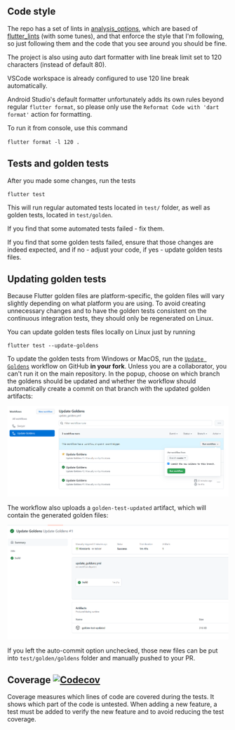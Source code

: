 ## Code style

The repo has a set of lints in [analysis_options](https://github.com/nt4f04uNd/sweyer/blob/master/analysis_options.yaml),
which are based of [flutter_lints](https://pub.dev/packages/flutter_lints) (with some tunes), and
that enforce the style that I'm following, so just following
them and the code that you see around you should be fine.

The project is also using auto dart formatter with line break
limit set to 120 characters (instead of default 80).

VSCode workspace is already configured to use 120 line break automatically.

Android Studio's default formatter unfortunately adds its own rules beyond
regular `flutter format`, so please only use the `Reformat Code with 'dart format'`
action for formatting.

To run it from console, use this command

```flutter format -l 120 .```

## Tests and golden tests

After you made some changes, run the tests

```shell
flutter test
```

This will run regular automated tests located in `test/` folder,
as well as golden tests, located in `test/golden`.

If you find that some automated tests failed - fix them.

If you find that some golden tests failed, ensure that those changes
are indeed expected, and if no - adjust your code, if yes - update
golden tests files.

## Updating golden tests

Because Flutter golden files are platform-specific, the golden files will vary slightly depending
on what platform you are using. To avoid creating unnecessary changes and to have the golden tests
consistent on the continuous integration tests, they should only be regenerated on Linux.

You can update golden tests files locally on Linux just by running
```shell
flutter test --update-goldens
```

To update the golden tests from Windows or MacOS, run the
[`Update Goldens`](https://github.com/nt4f04uNd/sweyer/actions/workflows/update_goldens.yml)
workflow on GitHub **in your fork**. Unless you are a collaborator, you can't run it on the main
repository. In the popup, choose on which branch the goldens should be updated and whether
the workflow should automatically create a commit on that branch with the updated golden artifacts:

![The workflow site on GitHub](static_assets/readme/run_update_goldens_workflow.png)

The workflow also uploads a `golden-test-updated` artifact, which will contain the generated
golden files:

![The workflow result site on GitHub](static_assets/readme/update_goldens_workflow_result.png)

If you left the auto-commit option unchecked, those new files can be put into `test/golden/goldens`
folder and manually pushed to your PR.

## Coverage [![Codecov](https://codecov.io/gh/nt4f04uNd/sweyer/branch/master/graph/badge.svg)](https://codecov.io/gh/nt4f04uNd/sweyer)

Coverage measures which lines of code are covered during the tests. It shows which part of the
code is untested. When adding a new feature, a test must be added to verify the new feature and to
avoid reducing the test coverage.
